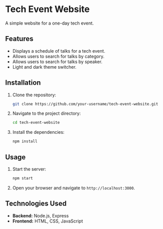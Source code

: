 # Tech Event Website

A simple website for a one-day tech event.

## Features

*   Displays a schedule of talks for a tech event.
*   Allows users to search for talks by category.
*   Allows users to search for talks by speaker.
*   Light and dark theme switcher.

## Installation

1.  Clone the repository:
    ```bash
    git clone https://github.com/your-username/tech-event-website.git
    ```
2.  Navigate to the project directory:
    ```bash
    cd tech-event-website
    ```
3.  Install the dependencies:
    ```bash
    npm install
    ```

## Usage

1.  Start the server:
    ```bash
    npm start
    ```
2.  Open your browser and navigate to `http://localhost:3000`.

## Technologies Used

*   **Backend:** Node.js, Express
*   **Frontend:** HTML, CSS, JavaScript
